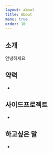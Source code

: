 ```yaml
---
layout: about
title: About
menu: true
order: 10
---
```


## 소개

안녕하세요

## 약력

- 

## 사이드프로젝트

- 

## 하고싶은 말

- 
